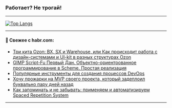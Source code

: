 ### Работает? Не трогай!

---
<!--
#### 🛠️ Technical stack:

![Java](https://img.shields.io/badge/Java-informational?logo=Oracle&style=flat&logoColor=white&color=FF4500)
![Kotlin](https://img.shields.io/badge/Kotlin-informational?logo=Kotlin&style=flat&logoColor=white&color=774D97)
![TS](https://img.shields.io/badge/TypeScript-informational?logo=typeScript&style=flat&logoColor=black&color=017acc)
![Python](https://img.shields.io/badge/Python-informational?logo=Python&style=flat&logoColor=black&color=ffdd54) <br>
![Spring](https://img.shields.io/badge/Spring-informational?logo=Spring&style=flat&logoColor=white&color=6DB33F) 
![SpringBoot](https://img.shields.io/badge/SpringBoot-informational?logo=SpringBoot&style=flat&logoColor=white&color=6DB33F)
![Nest](https://img.shields.io/badge/NestJS-informational?logo=NestJS&style=flat&logoColor=white&color=E0234E) 
![NodeJS](https://img.shields.io/badge/NodeJS-informational?logo=node.js&style=flat&logoColor=white&color=70A760)<br>
![PostgreSQL](https://img.shields.io/badge/PostgreSQL-informational?logo=PostgreSQL&style=flat&logoColor=white&color=DAA520)
![MongoDB](https://img.shields.io/badge/MongoDB-informational?logo=MongoDB&style=flat&logoColor=white&color=870000)
![Apache](https://img.shields.io/badge/Apache-informational?logo=apache&style=flat&logoColor=white&color=f74e28)

___ 
-->

<!--- #### 🛠️ : --->

[![Top Langs](https://github-readme-stats-82jvfl3w3-advtsettinggmailcoms-projects.vercel.app/api/top-langs/?username=zloylis&langs_count=10&hide_title=true&title_color=e6edf3&size_weight=0.5&count_weight=0.5&layout=compact&hide_progress=true&hide_border=true&theme=dracula)](https://github.com/zloylis)

<!---


####  :octocat:&nbsp;&nbsp; Статистика:

![GitHub stats](https://github-readme-stats-u2qms2cxw-advtsettinggmailcoms-projects.vercel.app/api?username=zloylis&show_icons=true&hide_border=true&theme=dracula&title_color=e6edf3&include_all_commits=true&count_private=true&hide_rank=false&hide_title=true&rank_icon=github)
-->
---

#### 💬 Свежее с habr.com:

<!-- BLOG-POST-LIST:START -->
- [Три кита Ozon: BX, SX и Warehouse, или Как происходит работа с дизайн-системами и UI-kit в разных структурах Ozon](https://habr.com/ru/companies/ozontech/articles/877452/?utm_source=habrahabr&utm_medium=rss&utm_campaign=877452)
- [GIMP Script-Fu Первый Дан. Объектно-ориентрованное программирование в Scheme. Простая реализация](https://habr.com/ru/articles/878018/?utm_source=habrahabr&utm_medium=rss&utm_campaign=878018)
- [Популярные инструменты для создания процессов DevOps](https://habr.com/ru/companies/sberbank/articles/878014/?utm_source=habrahabr&utm_medium=rss&utm_campaign=878014)
- [Хочу прожарки на MVP своего проекта, который задеплоил буквально пару дней назад](https://habr.com/ru/articles/877986/?utm_source=habrahabr&utm_medium=rss&utm_campaign=877986)
- [Как запоминать и не забывать: применяем и автоматизируем Spaced Repetition System](https://habr.com/ru/companies/doubletapp/articles/877524/?utm_source=habrahabr&utm_medium=rss&utm_campaign=877524)
<!-- BLOG-POST-LIST:END -->

---
